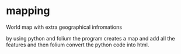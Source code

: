 # mapping
World map with extra geographical infromations

by using python and folium the program creates a map and add all the features and then folium convert the python code into html.
